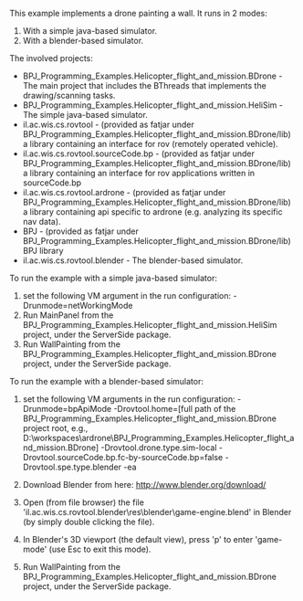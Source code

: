 This example implements a drone painting a wall. It runs in 2 modes:
1. With a simple java-based simulator.
2. With a blender-based simulator.

The involved projects:

- BPJ_Programming_Examples.Helicopter_flight_and_mission.BDrone - The main project that includes the BThreads that implements the drawing/scanning tasks.
- BPJ_Programming_Examples.Helicopter_flight_and_mission.HeliSim - The simple java-based simulator.
- il.ac.wis.cs.rovtool - (provided as fatjar under BPJ_Programming_Examples.Helicopter_flight_and_mission.BDrone/lib) a library containing an interface for rov (remotely operated vehicle).
- il.ac.wis.cs.rovtool.sourceCode.bp - (provided as fatjar under BPJ_Programming_Examples.Helicopter_flight_and_mission.BDrone/lib) a library containing an interface for rov applications written in sourceCode.bp
- il.ac.wis.cs.rovtool.ardrone - (provided as fatjar under BPJ_Programming_Examples.Helicopter_flight_and_mission.BDrone/lib) a library containing api specific to ardrone (e.g. analyzing its specific nav data).
- BPJ - (provided as fatjar under BPJ_Programming_Examples.Helicopter_flight_and_mission.BDrone/lib) BPJ library
- il.ac.wis.cs.rovtool.blender - The blender-based simulator.

To run the example with a simple java-based simulator:
1. set the following VM argument in the run configuration:
	 -Drunmode=netWorkingMode
2. Run MainPanel from the BPJ_Programming_Examples.Helicopter_flight_and_mission.HeliSim project, under the ServerSide package.
3. Run WallPainting from the BPJ_Programming_Examples.Helicopter_flight_and_mission.BDrone project, under the ServerSide package.

To run the example with a blender-based simulator:
1. set the following VM arguments in the run configuration:
	-Drunmode=bpApiMode
	-Drovtool.home=[full path of the BPJ_Programming_Examples.Helicopter_flight_and_mission.BDrone project root, e.g., D:\workspaces\ardrone\BPJ_Programming_Examples.Helicopter_flight_and_mission.BDrone]
	-Drovtool.drone.type.sim-local
	-Drovtool.sourceCode.bp.fc-by-sourceCode.bp=false
	-Drovtool.spe.type.blender
	-ea

2. Download Blender from here: http://www.blender.org/download/
3. Open (from file browser) the file 'il.ac.wis.cs.rovtool.blender\res\blender\game-engine.blend' in Blender (by simply double clicking the file).
4. In Blender's 3D viewport (the default view), press 'p' to enter 'game-mode' (use Esc to exit this mode).
5. Run WallPainting from the BPJ_Programming_Examples.Helicopter_flight_and_mission.BDrone project, under the ServerSide package.

